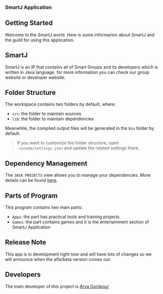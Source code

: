 ### SmartJ Application

## Getting Started

Welcome to the SmartJ world. Here is some informarion about SmartJ and the guild for using this application.

## SmartJ
SmartJ is an IP that contains all of Smart Groups and its developers which is written in Java language.
for more information you can check our group website or developer website.

## Folder Structure

The workspace contains two folders by default, where:

- `src`: the folder to maintain sources
- `lib`: the folder to maintain dependencies

Meanwhile, the compiled output files will be generated in the `bin` folder by default.

> If you want to customize the folder structure, open `.vscode/settings.json` and update the related settings there.

## Dependency Management

The `JAVA PROJECTS` view allows you to manage your dependencies. More details can be found [here](https://github.com/microsoft/vscode-java-dependency#manage-dependencies).

## Parts of Program

This program contains two main parts:
- `Apps`: the part has practical tools and training projects
- `Games`: the part contains games and it is the entertainment section of SmartJ Application

## Release Note
This app is in development right now and will have lots of changes so we will announce when the alfa/beta version comes out.

## Developers
The main developer of this project is [Arya Gorjipour](http://arysmart.epizy.com) 
